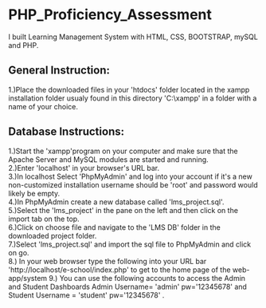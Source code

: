 # PHP_Proficiency_Assessment
I built Learning Management System with HTML, CSS, BOOTSTRAP, mySQL and PHP.

## General Instruction:
 1.)Place the downloaded files in your 'htdocs' folder located in the xampp installation folder usualy found in this directory 'C:\xampp' in a folder with a name of your choice.
 
## Database Instructions:
 1.)Start the 'xampp'program  on your computer and make sure that the Apache Server and MySQL modules are started and running.
 <br>
 2.)Enter 'localhost' in your browser's URL bar.
  <br>
 3.)In localhost Select 'PhpMyAdmin' and log into your account if it's a new non-customized installation username should be 'root' and password would likely be empty.
  <br>
 4.)In PhpMyAdmin create a new database called 'lms_project.sql'.
  <br>
 5.)Select the 'lms_project' in the pane on the left and then click on the import tab on the top.
  <br>
 6.)Click on choose file and navigate to the 'LMS DB' folder in the downloaded project folder.
  <br>
 7.)Select 'lms_project.sql' and import the sql file to PhpMyAdmin and click on go.
   <br>
 8.) In your web browser type the following into your URL bar 'http://localhost/e-school/index.php' to get to the home page of the web-app/system
 9.) You can use the following accounts to access the Admin and Student Dashboards Admin Username= 'admin' pw='12345678' and Student Username = 'student' pw='12345678' .